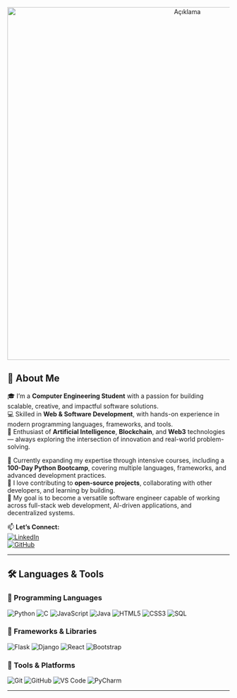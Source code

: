 <p align="center">
  <img src="![Flux_Dev_Super_Mario_standing_proudly_in_a_glowing_neon_pixela_0](https://github.com/user-attachments/assets/99fc8542-0b5b-4dfe-bee9-0f5b6ab765bf)" width="800" alt="Açıklama">
</p>

## 👋 About Me  

🎓 I’m a **Computer Engineering Student** with a passion for building scalable, creative, and impactful software solutions.  
💻 Skilled in **Web & Software Development**, with hands-on experience in modern programming languages, frameworks, and tools.  
🤖 Enthusiast of **Artificial Intelligence**, **Blockchain**, and **Web3** technologies — always exploring the intersection of innovation and real-world problem-solving.  

🌱 Currently expanding my expertise through intensive courses, including a **100-Day Python Bootcamp**, covering multiple languages, frameworks, and advanced development practices.  
🚀 I love contributing to **open-source projects**, collaborating with other developers, and learning by building.  
🎯 My goal is to become a versatile software engineer capable of working across full-stack web development, AI-driven applications, and decentralized systems.  

📫 **Let’s Connect:**  
[![LinkedIn](https://img.shields.io/badge/LinkedIn-0a66c2?logo=linkedin&logoColor=white)](https://www.linkedin.com/in/ahmet-şentürk-440a69287)  
[![GitHub](https://img.shields.io/badge/GitHub-181717?logo=github&logoColor=white)](https://github.com/devynthmario)  

---

## 🛠 Languages & Tools
### 🔹 Programming Languages
![Python](https://img.shields.io/badge/Python-3776ab?logo=python&logoColor=white)
![C](https://img.shields.io/badge/C-A8B9CC?logo=c&logoColor=white)
![JavaScript](https://img.shields.io/badge/JavaScript-f7df1e?logo=javascript&logoColor=black)
![Java](https://img.shields.io/badge/Java-007396?logo=java&logoColor=white)
![HTML5](https://img.shields.io/badge/HTML5-e34f26?logo=html5&logoColor=white)
![CSS3](https://img.shields.io/badge/CSS3-1572b6?logo=css3&logoColor=white)
![SQL](https://img.shields.io/badge/SQL-003B57?logo=sqlite&logoColor=white)

### 🔹 Frameworks & Libraries
![Flask](https://img.shields.io/badge/Flask-000000?logo=flask&logoColor=white)
![Django](https://img.shields.io/badge/Django-092e20?logo=django&logoColor=white)
![React](https://img.shields.io/badge/React-61dafb?logo=react&logoColor=black)
![Bootstrap](https://img.shields.io/badge/Bootstrap-7952b3?logo=bootstrap&logoColor=white)

### 🔹 Tools & Platforms
![Git](https://img.shields.io/badge/Git-F05032?logo=git&logoColor=white)
![GitHub](https://img.shields.io/badge/GitHub-181717?logo=github&logoColor=white)
![VS Code](https://img.shields.io/badge/VS%20Code-007acc?logo=visualstudiocode&logoColor=white)
![PyCharm](https://img.shields.io/badge/PyCharm-000000?logo=pycharm&logoColor=white)

---
